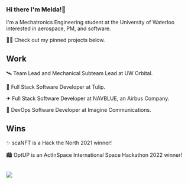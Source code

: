 ### Hi there I'm Melda!👋 

I'm a Mechatronics Engineering student at the University of Waterloo interested in aerospace, PM, and software.

👩‍💻 Check out my pinned projects below.

## Work

🛰️ Team Lead and Mechanical Subteam Lead at UW Orbital.

🌷 Full Stack Software Developer at Tulip.

✈ Full Stack Software Developer at NAVBLUE, an Airbus Company.

📡 DevOps Software Developer at Imagine Communications.

## Wins

✨ scaNFT is a Hack the North 2021 winner!

🏙️ OptUP is an ActInSpace International Space Hackathon 2022 winner!


<!-- 
📫 Connect with me here: <a href="https://www.linkedin.com/in/meldakiziltan/"><img align="center" src="https://raw.githubusercontent.com/meldakiziltan/meldakiziltan/main/icons/linkedin.svg" alt="icon | LinkedIn" width="21px"/></a>
<a href="https://devpost.com/melkiz2346"><img align="center" src="https://raw.githubusercontent.com/meldakiziltan/meldakiziltan/main/icons/devpost.svg" alt="icon | LinkedIn" width="21px"/></a>
-->

<!--
[![Top Langs](https://github-readme-stats.vercel.app/api/top-langs/?username=meldakiziltan&layout=compact&theme=vue-dark)](https://github.com/anuraghazra/github-readme-stats)
-->
</br>
<img src="https://github-readme-stats.vercel.app/api/top-langs/?username=meldakiziltan&show_icons=true&locale=en&layout=compact&theme=vue-dark" />
